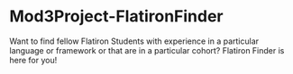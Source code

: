 # Mod3Project-FlatironFinder
Want to find fellow Flatiron Students with experience in a particular language or framework or that are in a particular cohort? Flatiron Finder is here for you!
